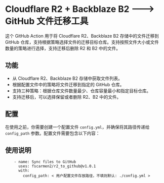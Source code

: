 # Cloudflare R2 + Backblaze B2 ---> GitHub 文件迁移工具

这个 GitHub Action 用于将 Cloudflare R2、Backblaze B2 存储中的文件迁移到 GitHub 仓库，支持根据策略选择文件的迁移目标仓库。支持按照文件大小或文件数量的策略进行选择，支持迁移后删除 R2 和 B2 中的文件。

## 功能

- 从 Cloudflare R2、Backblaze B2 存储中获取文件列表。
- 根据配置文件中的策略将文件迁移到指定的 GitHub 仓库。
- 支持三种策略：根据仓库文件数量最少、仓库容量最小和指定目标仓库。
- 支持迁移后，可以选择保留或者删除 R2、B2 中的文件。

## 配置

在使用之前，你需要创建一个配置文件 `config.yml`，并确保将其路径传递给 `config_path` 参数。配置文件需要包含以下内容：

## 使用说明
```
    - name: Sync files to GitHub
      uses: fscarmen2/r2_to_github@v1.0.1
      with:
        config_path: < 用户配置文件存放路径，不填则默认: ./config.yml >
```